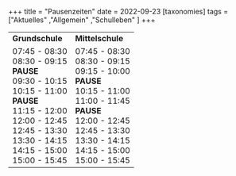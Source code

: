 +++
title = "Pausenzeiten"
date = 2022-09-23
[taxonomies]
tags = ["Aktuelles" ,"Allgemein" ,"Schulleben" ]
+++

<table class="has-fixed-layout"><tbody><tr><td class="has-text-align-center" data-align="center"><strong>Grundschule</strong></td><td class="has-text-align-center" data-align="center"><strong>Mittelschule</strong></td></tr><tr><td class="has-text-align-center" data-align="center">07:45 - 08:30<br>08:30 - 09:15<br><strong>PAUSE</strong><br>09:30 - 10:15<br>10:15 - 11:00<br><strong>PAUSE</strong><br>11:15 - 12:00<br>12:00 - 12:45<br>12:45 - 13:30<br>13:30 - 14:15<br>14:15 - 15:00<br>15:00 - 15:45</td><td class="has-text-align-center" data-align="center">07:45 - 08:30<br>08:30 - 09:15<br>09:15 - 10:00<br><strong>PAUSE</strong><br>10:15 - 11:00<br>11:00 - 11:45<br><strong>PAUSE</strong><br>12:00 - 12:45<br>12:45 - 13:30<br>13:30 - 14:15<br>14:15 - 15:00<br>15:00 - 15:45</td></tr></tbody></table>
